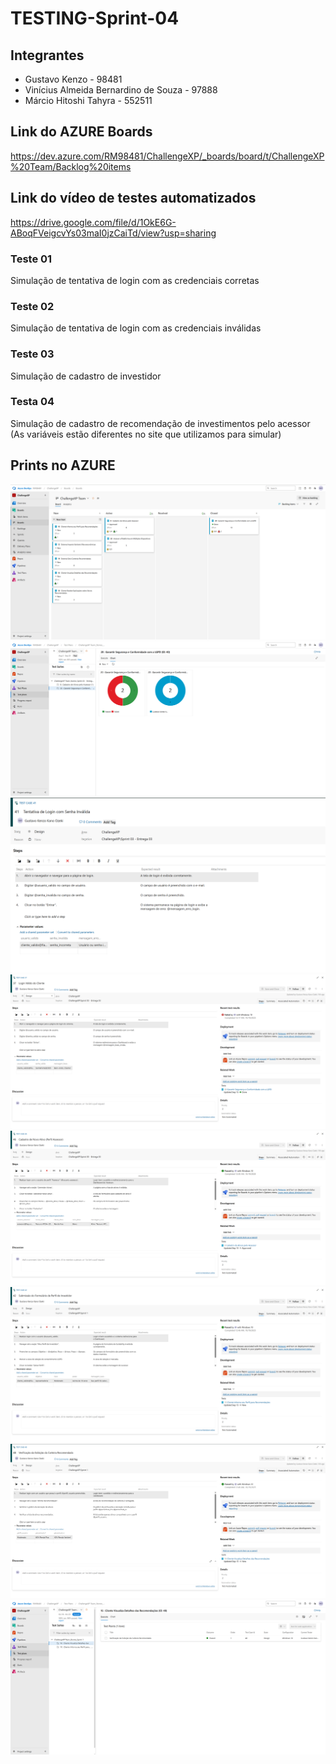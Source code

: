 # TESTING-Sprint-04

## Integrantes 
- Gustavo Kenzo - 98481
- Vinícius Almeida Bernardino de Souza - 97888
- Márcio Hitoshi Tahyra - 552511

## Link do AZURE Boards
https://dev.azure.com/RM98481/ChallengeXP/_boards/board/t/ChallengeXP%20Team/Backlog%20items

## Link do vídeo de testes automatizados
https://drive.google.com/file/d/1OkE6G-ABoqFVeigcvYs03maI0jzCaiTd/view?usp=sharing

### Teste 01
Simulação de tentativa de login com as credenciais corretas

### Teste 02
Simulação de tentativa de login com as credenciais inválidas

### Teste 03
Simulação de cadastro de investidor

### Testa 04
Simulação de cadastro de recomendação de investimentos pelo acessor (As variáveis estão diferentes no site que utilizamos para simular)

## Prints no AZURE

![1](assets/1.png)
![2](assets/2.png)
![3](assets/3.png)
![4](assets/4.png)
![5](assets/5.png)
![6](assets/6.png)
![7](assets/7.png)
![8](assets/8.png)
